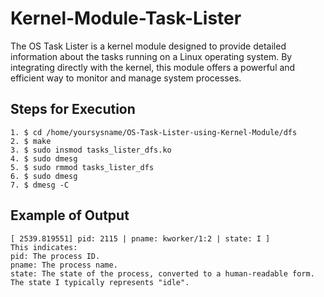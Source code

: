 # Kernel-Module-Task-Lister
The OS Task Lister is a kernel module designed to provide detailed information about the tasks running on a Linux operating system. By integrating directly with the kernel, this module offers a powerful and efficient way to monitor and manage system processes.

## Steps for Execution
```
1. $ cd /home/yoursysname/OS-Task-Lister-using-Kernel-Module/dfs
2. $ make
3. $ sudo insmod tasks_lister_dfs.ko
4. $ sudo dmesg
5. $ sudo rmmod tasks_lister_dfs
6. $ sudo dmesg
7. $ dmesg -C
```

## Example of Output
```
[ 2539.819551] pid: 2115 | pname: kworker/1:2 | state: I ]
This indicates:
pid: The process ID.
pname: The process name.
state: The state of the process, converted to a human-readable form. The state I typically represents "idle".
```
